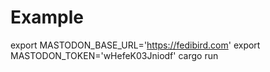 # Example
export MASTODON_BASE_URL='https://fedibird.com'
export MASTODON_TOKEN='wHefeK03Jniodf'
cargo run